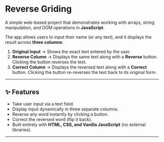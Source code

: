 #  Reverse Griding

A simple web-based project that demonstrates working with arrays, string manipulation, and DOM operations in **JavaScript**.  

The app allows users to input their name (or any text), and it displays the result across **three columns**:

1. **Original Input** → Shows the exact text entered by the user.  
2. **Reverse Column** → Displays the same text along with a **Reverse** button. Clicking the button reverses the text.  
3. **Correct Column** → Displays the reversed text along with a **Correct** button. Clicking the button re-reverses the text back to its original form.  

---

## ✨ Features
- Take user input via a text field.  
- Display input dynamically in three separate columns.  
- Reverse any word instantly by clicking a button.  
- Correct the reversed word (flip it back).  
- Built entirely with **HTML, CSS, and Vanilla JavaScript** (no external libraries).  

---


